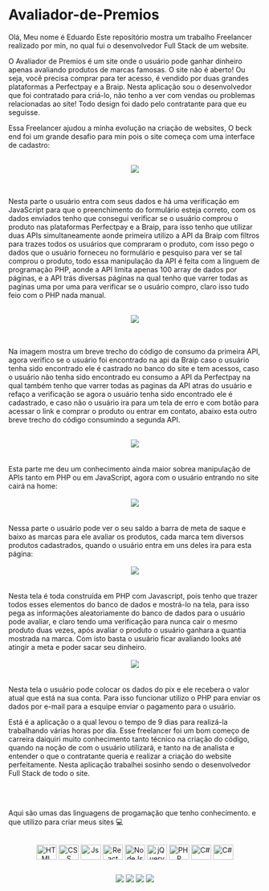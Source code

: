 # Avaliador-de-Premios


Olá, Meu nome é Eduardo Este repositório mostra um trabalho Freelancer realizado por min, no qual fui o desenvolvedor Full Stack de um website. 

O Avaliador de Premios é um site onde o usuário pode ganhar dinheiro apenas avaliando produtos de marcas famosas. O site não é aberto! Ou seja, você precisa comprar para ter acesso, é vendido por duas grandes plataformas a Perfectpay e a Braip. Nesta aplicação sou o desenvolvedor que foi contratado para criá-lo, não tenho a ver com vendas ou problemas relacionadas ao site! Todo design foi dado pelo contratante para que eu seguisse.
 
Essa Freelancer ajudou a minha evolução na criação de websites, O beck end foi um grande desafio para min pois o site começa com uma interface de cadastro:
 <br>
<br>
<div align="center">
   <img src="cadastro.png">
</div>
<br>
<br>

Nesta parte o usuário entra com seus dados e há uma verificação em JavaScript para que o preenchimento do formulário esteja correto, com os dados enviados tenho que consegui verificar se o usuário comprou o produto nas plataformas Perfectpay e a Braip, para isso tenho que utilizar duas APIs simultaneamente aonde primeira utilizo a API da Braip com filtros para trazes todos os usuários que compraram o produto, com isso pego o dados que o usuário forneceu no formulário e pesquiso para ver se tal comprou o produto, todo essa manipulação da API é feita com a linguem de programação PHP, aonde a API limita apenas 100 array de dados por páginas, e a API trás diversas páginas na qual tenho que varrer todas as paginas uma por uma para verificar se o usuário compro, claro isso tudo feio com o PHP nada manual.
<br>
<br>
<div align="center">
   <img src="API1.png">
</div>
<br>
<br>

Na imagem mostra um breve trecho do código de consumo da primeira API, agora verifico se o usuário foi encontrado na api da Braip caso o usuário tenha sido encontrado ele é castrado no banco do site e tem acessos, caso o usuário não tenha sido encontrado eu consumo a API da Perfectpay na qual também tenho que varrer todas as paginas da API atras do usuário e refaço a verificação se agora o usuário tenha sido encontrado ele é cadastrado, e caso não o usuário ira para um tela de erro e com botão para acessar o link e comprar o produto ou entrar em contato, abaixo esta outro breve trecho do código consumindo a segunda API.
<br>
<br>
<div align="center">
   <img src="API2.png">
  <br>
</div>
<br>
<br>
Esta parte me deu um conhecimento ainda maior sobrea manipulação de APIs tanto em PHP ou em JavaScript, agora com o usuário entrando no site cairá na home:
<br>
<br>
<div align="center">
   <img src="home.png">
</div>
<br>
<br>
Nessa parte o usuário pode ver o seu saldo a barra de meta de saque e baixo as marcas para ele avaliar os produtos, cada marca tem diversos produtos cadastrados, quando o usuário entra em uns deles ira para esta página:
<br>
<br>
<div align="center">
   <img src="avaliacoes.png">
</div>
<br>
<br>
Nesta tela é toda construída em PHP com Javascript, pois tenho que trazer todos esses elementos do banco de dados e mostrá-lo na tela, para isso pega as informações aleatoriamente do banco de dados para o usuário pode avaliar, e claro tendo uma verificação para nunca cair o mesmo produto duas vezes, após avaliar o produto o usuário ganhara a quantia mostrada na marca. Com isto basta o usuário ficar avaliando looks até atingir a meta e poder sacar seu dinheiro.
<br>
<br>
<div align="center">
   <img src="transferir.png">
</div>
<br>
<br>
Nesta tela o usuário pode colocar os dados do pix e ele recebera o valor atual que está na sua conta. Para isso funcionar utilizo o PHP para enviar os dados por e-mail para a esquipe enviar o pagamento para o usuário. 

Está é a aplicação o a qual levou o tempo de 9 dias para realizá-la trabalhando várias horas por dia. Esse freelancer foi um bom começo de carreira daiquiri muito conhecimento tanto técnico na criação do código, quando na noção de com o usuário utilizará, e tanto na de analista e entender o que o contratante queria e realizar a criação do website perfeitamente. Nesta aplicação trabalhei sosinho sendo o desenvolvedor Full Stack de todo o site.


<br>
<br>

Aqui são umas das linguagens de progamação que tenho conhecimento. e que utilizo para criar meus sites 💻
<br>
<div align="center" style="display: inline_block"><br> 
  <img align="center" alt="HTML" height="30" width="40" src="https://raw.githubusercontent.com/devicons/devicon/master/icons/html5/html5-original.svg">
  <img align="center" alt="CSS" height="30" width="40" src="https://raw.githubusercontent.com/devicons/devicon/master/icons/css3/css3-original.svg">
  <img align="center" alt="Js" height="30" width="40" src="https://raw.githubusercontent.com/devicons/devicon/master/icons/javascript/javascript-plain.svg">
  <img align="center" alt="React" height="30" width="40" src="https://raw.githubusercontent.com/devicons/devicon/master/icons/react/react-original.svg">
  <img align="center" alt="NodeJs" height="30" width="40" src="https://cdn.jsdelivr.net/gh/devicons/devicon/icons/nodejs/nodejs-original.svg" />
  <img align="center" alt="jQuery" height="30" width="40" src="https://cdn.jsdelivr.net/gh/devicons/devicon/icons/jquery/jquery-original.svg" />
  <img align="center" alt="PHP" height="30" width="40" src="https://cdn.jsdelivr.net/gh/devicons/devicon/icons/php/php-original.svg" />
  <img align="center" alt="C#" height="30" width="40" src="https://cdn.jsdelivr.net/gh/devicons/devicon/icons/csharp/csharp-original.svg" />
  <img align="center" alt="C#" height="30" width="40" src="https://cdn.jsdelivr.net/gh/devicons/devicon/icons/python/python-original.svg" />
            
  ##
 
<div> 
  <a href="https://www.instagram.com/eduardofs_02/?hl=pt-br" target="_blank"><img src="https://img.shields.io/badge/-Instagram-%23E4405F?style=for-the-badge&logo=instagram&logoColor=white" target="_blank"></a>
  <a href="https://www.facebook.com/profile.php?id=100021540135507" target="_blank"><img src="https://img.shields.io/badge/Facebook-1877F2?style=for-the-badge&logo=facebook&logoColor=white" target="_blank"></a>
  <a href = "mailto:eduardo.f.seco@gmail.com"><img src="https://img.shields.io/badge/Gmail-D14836?style=for-the-badge&logo=gmail&logoColor=white" target="_blank"></a>
  <a href="https://open.spotify.com/user/72f76s6dnnl40llmc8c8011y2?si=3160eb6075f64e1" target="_blank"><img src="https://img.shields.io/badge/Spotify-1ED760?&style=for-the-badge&logo=spotify&logoColor=white" target="_blank"></a>
  
  

  
  
 
</div>
